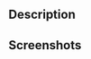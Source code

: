 ## Description
<!-- Explain what the issue is -->

## Screenshots
<!-- Please put any relevant screenshots here :) -->
